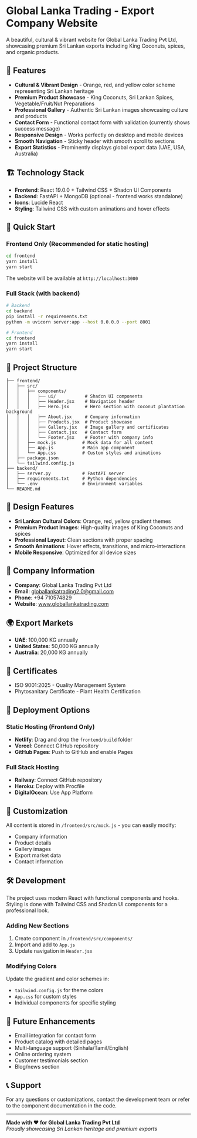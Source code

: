 # Global Lanka Trading - Export Company Website

A beautiful, cultural & vibrant website for Global Lanka Trading Pvt Ltd, showcasing premium Sri Lankan exports including King Coconuts, spices, and organic products.

## 🌟 Features

- **Cultural & Vibrant Design** - Orange, red, and yellow color scheme representing Sri Lankan heritage
- **Premium Product Showcase** - King Coconuts, Sri Lankan Spices, Vegetable/Fruit/Nut Preparations
- **Professional Gallery** - Authentic Sri Lankan images showcasing culture and products
- **Contact Form** - Functional contact form with validation (currently shows success message)
- **Responsive Design** - Works perfectly on desktop and mobile devices
- **Smooth Navigation** - Sticky header with smooth scroll to sections
- **Export Statistics** - Prominently displays global export data (UAE, USA, Australia)

## 🏗️ Technology Stack

- **Frontend**: React 19.0.0 + Tailwind CSS + Shadcn UI Components
- **Backend**: FastAPI + MongoDB (optional - frontend works standalone)
- **Icons**: Lucide React
- **Styling**: Tailwind CSS with custom animations and hover effects

## 🚀 Quick Start

### Frontend Only (Recommended for static hosting)

```bash
cd frontend
yarn install
yarn start
```

The website will be available at `http://localhost:3000`

### Full Stack (with backend)

```bash
# Backend
cd backend
pip install -r requirements.txt
python -m uvicorn server:app --host 0.0.0.0 --port 8001

# Frontend
cd frontend
yarn install
yarn start
```

## 📁 Project Structure

```
├── frontend/
│   ├── src/
│   │   ├── components/
│   │   │   ├── ui/           # Shadcn UI components
│   │   │   ├── Header.jsx    # Navigation header
│   │   │   ├── Hero.jsx      # Hero section with coconut plantation background
│   │   │   ├── About.jsx     # Company information
│   │   │   ├── Products.jsx  # Product showcase
│   │   │   ├── Gallery.jsx   # Image gallery and certificates
│   │   │   ├── Contact.jsx   # Contact form
│   │   │   └── Footer.jsx    # Footer with company info
│   │   ├── mock.js          # Mock data for all content
│   │   ├── App.js           # Main app component
│   │   └── App.css          # Custom styles and animations
│   ├── package.json
│   └── tailwind.config.js
├── backend/
│   ├── server.py            # FastAPI server
│   ├── requirements.txt     # Python dependencies
│   └── .env                 # Environment variables
└── README.md
```

## 🎨 Design Features

- **Sri Lankan Cultural Colors**: Orange, red, yellow gradient themes
- **Premium Product Images**: High-quality images of King Coconuts and spices
- **Professional Layout**: Clean sections with proper spacing
- **Smooth Animations**: Hover effects, transitions, and micro-interactions
- **Mobile Responsive**: Optimized for all device sizes

## 📧 Company Information

- **Company**: Global Lanka Trading Pvt Ltd
- **Email**: globallankatrading2.0@gmail.com
- **Phone**: +94 710574829
- **Website**: www.globallankatrading.com

## 🌍 Export Markets

- **UAE**: 100,000 KG annually
- **United States**: 50,000 KG annually  
- **Australia**: 20,000 KG annually

## 📜 Certificates

- ISO 9001:2025 - Quality Management System
- Phytosanitary Certificate - Plant Health Certification

## 🚀 Deployment Options

### Static Hosting (Frontend Only)
- **Netlify**: Drag and drop the `frontend/build` folder
- **Vercel**: Connect GitHub repository
- **GitHub Pages**: Push to GitHub and enable Pages

### Full Stack Hosting
- **Railway**: Connect GitHub repository
- **Heroku**: Deploy with Procfile
- **DigitalOcean**: Use App Platform

## 📝 Customization

All content is stored in `/frontend/src/mock.js` - you can easily modify:
- Company information
- Product details
- Gallery images
- Export market data
- Contact information

## 🛠️ Development

The project uses modern React with functional components and hooks. Styling is done with Tailwind CSS and Shadcn UI components for a professional look.

### Adding New Sections
1. Create component in `/frontend/src/components/`
2. Import and add to `App.js`
3. Update navigation in `Header.jsx`

### Modifying Colors
Update the gradient and color schemes in:
- `tailwind.config.js` for theme colors
- `App.css` for custom styles
- Individual components for specific styling

## 🎯 Future Enhancements

- Email integration for contact form
- Product catalog with detailed pages
- Multi-language support (Sinhala/Tamil/English)
- Online ordering system
- Customer testimonials section
- Blog/news section

## 📞 Support

For any questions or customizations, contact the development team or refer to the component documentation in the code.

---

**Made with ❤️ for Global Lanka Trading Pvt Ltd**  
*Proudly showcasing Sri Lankan heritage and premium exports*
